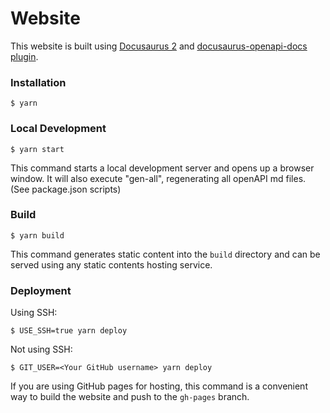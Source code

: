 # Website

This website is built using [Docusaurus 2](https://docusaurus.io/) and [docusaurus-openapi-docs plugin](https://github.com/PaloAltoNetworks/docusaurus-openapi-docs).

### Installation

```
$ yarn
```

### Local Development

```
$ yarn start
```

This command starts a local development server and opens up a browser window. It will also execute "gen-all", regenerating all openAPI md files. (See package.json scripts)

### Build

```
$ yarn build
```

This command generates static content into the `build` directory and can be served using any static contents hosting service.

### Deployment

Using SSH:

```
$ USE_SSH=true yarn deploy
```

Not using SSH:

```
$ GIT_USER=<Your GitHub username> yarn deploy
```

If you are using GitHub pages for hosting, this command is a convenient way to build the website and push to the `gh-pages` branch.
